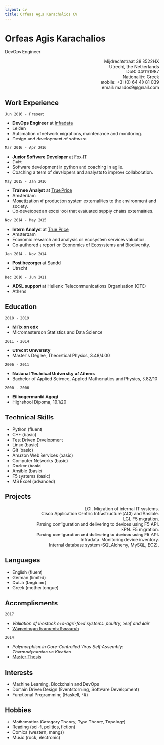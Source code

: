 ```yaml
---
layout: cv
title: Orfeas Agis Karachalios CV
---
```

# Orfeas Agis Karachalios
DevOps Engineer

<div style="text-align: right">
  <ul style="list-style-type: none">
    <li>Mijdrechtstraat 38 3522HX</li>
    <li>Utrecht, the Netherlands</li>
    <li>DoB: 04/11/1987</li>
    <li>Nationality: Greek</li>
    <li>mobile: +31 (0) 64 40 81 039</li>
    <li>email: mandos9@gmail.com</li>
  </ul>
</div>

## Work Experience

`Jun 2016 - Present`
- __DevOps Engineer__ at [Infradata](infradata.nl)
- Leiden
- Automation of network migrations, maintenance and monitoring.
- Design and development of software.


`Mar 2016 - Apr 2016`
- __Junior Software Developer__ at [Fox-IT](fox-it.com/nl)
- Delft
- Software development in python and coaching in agile.
- Coaching a team of developers and analysts to improve collaboration.


`May 2015 - Jan 2016`
- __Trainee Analyst__ at [True Price](trueprice.org)
- Amsterdam
- Monetization of production system externalities to the environment and society.
- Co-developed an excel tool that evaluated supply chains externalities.


`Nov 2014 - May 2015`
- __Intern Analyst__ at [True Price](trueprice.org)
- Amsterdam
- Economic research and analysis on ecosystem services valuation.
- Co-authored a report on Economics of Ecosystems and Biodiversity.


`Jan 2014 - Nov 2014`
- __Post bezorger__ at Sandd
- Utrecht


`Dec 2010 - Jun 2011`
- __ADSL support__ at Hellenic Telecommunications Organisation (OTE)
- Athens

## Education

`2018 - 2019` 
- __MITx on edx__
- Micromasters on Statistics and Data Science

`2011 - 2014` 
- __Utrecht University__
- Master's Degree, Theoretical Physics, 3.48/4.00

`2006 - 2011` 
- __National Technical University of Athens__
- Bachelor of Applied Science, Applied Mathematics and Physics, 8.82/10

`2000 - 2006` 
- __Ellinogermaniki Agogi__
- Highshool Diploma, 19.1/20

## Technical Skills

- Python (fluent)
- C++ (basic)
- Test Driven Development
- Linux (basic)
- Git (basic)
- Amazon Web Services (basic)
- Computer Networks (basic)
- Docker (basic)
- Ansible (basic)
- F5 systems (basic)
- MS Excel (advanced)

## Projects

<div style="text-align: right">
  <ul style="list-style-type: none">
    <li>LGI. Migration of internal IT systems.</li>
    <li>Cisco Application Centric Infrastructure (ACI) and Ansible.</li>
    <li></li>
    <li>LGI. F5 migration.</li>
    <li>Parsing configuration and delivering to devices using F5 API.</li>
    <li></li>
    <li>KPN. F5 migration.</li>
    <li>Parsing configuration and delivering to devices using F5 API.</li>
    <li></li>
    <li>Infradata. Monitoring device inventory.</li>
    <li>Internal database system (SQLAlchemy, MySQL, EC2).</li>
  </ul>
</div>

## Languages

- English (fluent)
- German (limited)
- Dutch (beginner)
- Greek (mother tongue)

## Accomplisments

`2017`
- _Valuation of livestock eco-agri-food systems: poultry, beef and dair_
- [Wageningen Economic Research][TEEB]

`2014`
- _Polymorphism in Core-Controlled Virus Self-Assembly: Thermodynamics vs Kinetics_
- [Master Thesis][Thesis]

## Interests

- Machine Learning, Blockchain and DevOps 
- Domain Driven Design (Eventstorming, Software Development)
- Functional Programming (Haskell, F#)

## Hobbies

- Mathematics (Category Theory, Type Theory, Topology)
- Reading (sci-fi, politics, fiction)
- Comics (western, manga)
- Music (rock, electronic)

[TEEB]: https://trueprice.org/wp-content/uploads/2017/08/TEEB_Valuation-of-livestock-eco-agri-food-systems_final_June2017.pdf
[Thesis]: https://dspace.library.uu.nl/handle/1874/297082

<!-- ### Footer
Last updated: November 2018 -->


